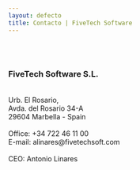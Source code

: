 ```yaml
---
layout: defecto
title: Contacto | FiveTech Software
---
```


<br><br>
<h3><b>FiveTech Software S.L.</b></h3><br>
Urb. El Rosario,<br> 
Avda. del Rosario 34-A<br>
29604 Marbella - Spain<br>
<br>
Office: +34 722 46 11 00<br>
E-mail: alinares@fivetechsoft.com<br>
<br>
CEO: Antonio Linares
<br><br><br><br>
